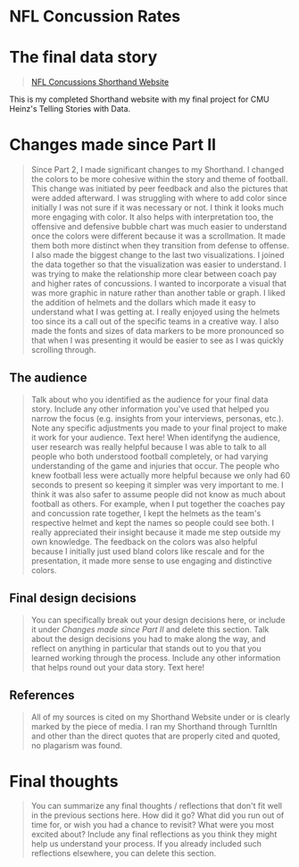 # NFL Concussion Rates
# The final data story
> [NFL Concussions Shorthand Website](https://carnegiemellon.shorthandstories.com/nfl-concussion-rates/index.html)

This is my completed Shorthand website with my final project for CMU Heinz's Telling Stories with Data.

# Changes made since Part II
> Since Part 2, I made significant changes to my Shorthand. I changed the colors to be more cohesive within the story and theme of football. This change was initiated by peer feedback and also the pictures that were added afterward. I was struggling with where to add color since initially I was not sure if it was necessary or not. I think it looks much more engaging with color. It also helps with interpretation too, the offensive and defensive bubble chart was much easier to understand once the colors were different because it was a scrollmation. It made them both more distinct when they transition from defense to offense. I also made the biggest change to the last two visualizations. I joined the data together so that the visualization was easier to understand. I was trying to make the relationship more clear between coach pay and higher rates of concussions. I wanted to incorporate a visual that was more graphic in nature rather than another table or graph. I liked the addition of helmets and the dollars which made it easy to understand what I was getting at. I really enjoyed using the helmets too since its a call out of the specific teams in a creative way. I also made the fonts and sizes of data markers to be more pronounced so that when I was presenting it would be easier to see as I was quickly scrolling through.

## The audience
> Talk about who you identified as the audience for your final data story.  Include any other information you've used that helped you narrow the focus (e.g. insights from your interviews, personas, etc.).  Note any specific adjustments you made to your final project to make it work for your audience.
Text here!
When identifyng the audience, user research was really helpful because I was able to talk to all people who both understood football completely, or had varying understanding of the game and injuries that occur. The people who knew football less were actually more helpful because we only had 60 seconds to present so keeping it simpler was very important to me. I think it was also safer to assume people did not know as much about football as others. For example, when I put together the coaches pay and concussion rate together, I kept the helmets as the team's respective helmet and kept the names so people could see both. I really appreciated their insight because it made me step outside my own knowledge. The feedback on the colors was also helpful because I initially just used bland colors like rescale and for the presentation, it made more sense to use engaging and distinctive colors.


## Final design decisions
> You can specifically break out your design decisions here, or include it under *Changes made since Part II* and delete this section. Talk about the design decisions you had to make along the way, and reflect on anything in particular that stands out to you that you learned working through the process.  Include any other information that helps round out your data story. 
Text here!

## References
> All of my sources is cited on my Shorthand Website under or is clearly marked by the piece of media. I ran my Shorthand through TurnItIn and other than the direct quotes that are properly cited and quoted, no plagarism was found. 

# Final thoughts
> You can summarize any final thoughts / reflections that don't fit well in the previous sections here.  How did it go?  What did you run out of time for, or wish you had a chance to revisit?  What were you most excited about?  Include any final reflections as you think they might help us understand your process.  If you already included such reflections elsewhere, you can delete this section. 
